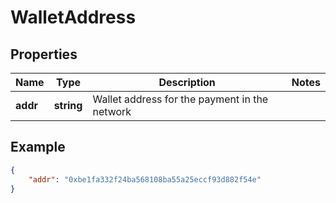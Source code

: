 # WalletAddress

## Properties
Name | Type | Description | Notes
------------ | ------------- | ------------- | -------------
**addr** | **string** | Wallet address for the payment in the network | 

## Example

```json
{
    "addr": "0xbe1fa332f24ba568108ba55a25eccf93d882f54e"
}
```